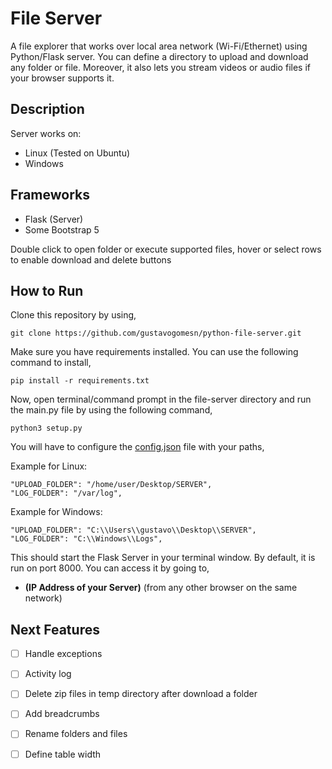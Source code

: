 # File Server # 

A file explorer that works over local area network (Wi-Fi/Ethernet) using Python/Flask server. You can define a directory to upload and download any folder or file. Moreover, it also lets you stream videos or audio files if your browser supports it.

**Description**
-
Server works on:
- Linux (Tested on Ubuntu)
- Windows

**Frameworks**
-
- Flask (Server)
- Some Bootstrap 5 

Double click to open folder or execute supported files, hover or select rows to enable download and delete buttons

**How to Run**
-
Clone this repository by using,
    
    git clone https://github.com/gustavogomesn/python-file-server.git

Make sure you have requirements installed. You can use the following command to install,

    pip install -r requirements.txt
    
Now, open terminal/command prompt in the file-server directory and run the main.py file by using the following command,

    python3 setup.py

You will have to configure the [config.json](config.json) file with your paths,

Example for Linux:

    "UPLOAD_FOLDER": "/home/user/Desktop/SERVER",
    "LOG_FOLDER": "/var/log",

Example for Windows:

    "UPLOAD_FOLDER": "C:\\Users\\gustavo\\Desktop\\SERVER",
    "LOG_FOLDER": "C:\\Windows\\Logs",


This should start the Flask Server in your terminal window. By default, it is run on port 8000. You can access it by going to,
- **(IP Address of your Server)** (from any other browser on the same network)

## Next Features ##

- [ ] Handle exceptions
- [ ] Activity log
- [ ] Delete zip files in temp directory after download a folder
- [ ] Add breadcrumbs
- [ ] Rename folders and files
- [ ] Define table width

